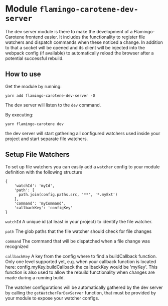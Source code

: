 # Module `flamingo-carotene-dev-server`

The dev server module is there to make the development of a Flamingo-Carotene frontend easier.
It includes the functionality to register file watchers and dispatch commands when these noticed a change.
In addition to that a socket will be opened and its client will be injected into the webpack config (if available) to
automatically reload the browser after a potential successful rebuild.

## How to use

Get the module by running:
```
yarn add flamingo-carotene-dev-server -D
```

The dev server will listen to the `dev` command.

By executing:
```
yarn flamingo-carotene dev
```
the dev server will start gathering all configured watchers used inside your project and start separate file watchers.

## Setup File Watchers

To set up file watchers you can easily add a `watcher` config to your module definition with the following structure
```
{
    'watchId': 'myId',
    'path': [
      path.join(config.paths.src, '**', '*.myExt')
    ],
    'command': 'myCommand',
    'callbackKey': 'configKey'
}
```
`watchId` A unique id (at least in your project) to identify the file watcher.

`path` The glob paths that the file watcher should check for file changes

`command` The command that will be dispatched when a file change was recognized

`callbackKey` A key from the config where to find a buildCallback function. Only one level supported yet,
e.g. when your callback function is located here: config.myKey.buildCallback the callbackKey would be 'myKey'. This
function is also used to allow the rebuild functionality when changes are made during a running build.

The watcher configurations will be automatically gathered by the dev server by calling the `getWatcherForDevServer`
function, that must be provided by your module to expose your watcher configs.
